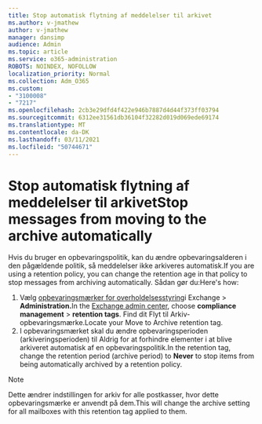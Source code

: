 ```yaml
---
title: Stop automatisk flytning af meddelelser til arkivet
ms.author: v-jmathew
author: v-jmathew
manager: dansimp
audience: Admin
ms.topic: article
ms.service: o365-administration
ROBOTS: NOINDEX, NOFOLLOW
localization_priority: Normal
ms.collection: Adm_O365
ms.custom:
- "3100008"
- "7217"
ms.openlocfilehash: 2cb3e29dfd4f422e946b7887d4d44f373ff03794
ms.sourcegitcommit: 6312ee31561db36104f32282d019d069ede69174
ms.translationtype: MT
ms.contentlocale: da-DK
ms.lasthandoff: 03/11/2021
ms.locfileid: "50744671"
---
```

# <a name="stop-messages-from-moving-to-the-archive-automatically"></a><span data-ttu-id="d7d3e-102">Stop automatisk flytning af meddelelser til arkivet</span><span class="sxs-lookup"><span data-stu-id="d7d3e-102">Stop messages from moving to the archive automatically</span></span>

<span data-ttu-id="d7d3e-103">Hvis du bruger en opbevaringspolitik, kan du ændre opbevaringsalderen i den pågældende politik, så meddelelser ikke arkiveres automatisk.</span><span class="sxs-lookup"><span data-stu-id="d7d3e-103">If you are using a retention policy, you can change the retention age in that policy to stop messages from archiving automatically.</span></span> <span data-ttu-id="d7d3e-104">Sådan gør du:</span><span class="sxs-lookup"><span data-stu-id="d7d3e-104">Here's how:</span></span>

1. <span data-ttu-id="d7d3e-105">Vælg [opbevaringsmærker for overholdelsesstyring](https://go.microsoft.com/fwlink/?linkid=2059104)i Exchange   >  **Administration.**</span><span class="sxs-lookup"><span data-stu-id="d7d3e-105">In the [Exchange admin center](https://go.microsoft.com/fwlink/?linkid=2059104), choose **compliance management** > **retention tags**.</span></span> <span data-ttu-id="d7d3e-106">Find dit Flyt til Arkiv-opbevaringsmærke.</span><span class="sxs-lookup"><span data-stu-id="d7d3e-106">Locate your Move to Archive retention tag.</span></span>
2. <span data-ttu-id="d7d3e-107">I opbevaringsmærket skal du ændre opbevaringsperioden  (arkiveringsperioden) til Aldrig for at forhindre elementer i at blive arkiveret automatisk af en opbevaringspolitik.</span><span class="sxs-lookup"><span data-stu-id="d7d3e-107">In the retention tag, change the retention period (archive period) to **Never** to stop items from being automatically archived by a retention policy.</span></span>

> [!NOTE]
> <span data-ttu-id="d7d3e-108">Dette ændrer indstillingen for arkiv for alle postkasser, hvor dette opbevaringsmærke er anvendt på dem.</span><span class="sxs-lookup"><span data-stu-id="d7d3e-108">This will change the archive setting for all mailboxes with this retention tag applied to them.</span></span>
